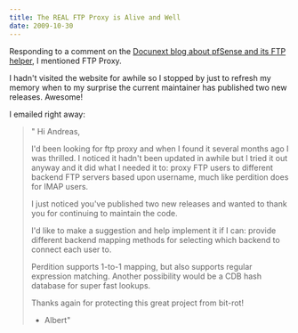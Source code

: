 ```yaml
---
title: The REAL FTP Proxy is Alive and Well 
date: 2009-10-30
---
```

Responding to a comment on the [Docunext blog about pfSense and its FTP helper](http://www.docunext.com/2009/01/pfsense-proftpd-and-the-ftp-helper.html), I mentioned FTP Proxy.

I hadn't visited the website for awhile so I stopped by just to refresh my memory when to my surprise the current maintainer has published two new releases. Awesome!

I emailed right away:

<blockquote>"
Hi Andreas,

I'd been looking for ftp proxy and when I found it several months ago I
was thrilled. I noticed it hadn't been updated in awhile but I tried it
out anyway and it did what I needed it to: proxy FTP users to different
backend FTP servers based upon username, much like perdition does for IMAP
users.

I just noticed you've published two new releases and wanted to thank you
for continuing to maintain the code.

I'd like to make a suggestion and help implement it if I can: provide
different backend mapping methods for selecting which backend to connect
each user to.

Perdition supports 1-to-1 mapping, but also supports regular expression
matching. Another possibility would be a CDB hash database for super fast
lookups.

Thanks again for protecting this great project from bit-rot!

- Albert"
</blockquote>

